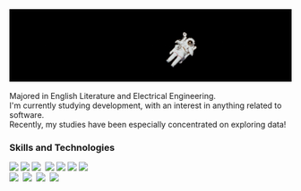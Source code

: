 
<!--
**eclipse25/eclipse25** is a ✨ _special_ ✨ repository because its `README.md` (this file) appears on your GitHub profile.

Here are some ideas to get you started:

- 🔭 I’m currently working on ...
- 🌱 I’m currently learning ...
- 👯 I’m looking to collaborate on ...
- 🤔 I’m looking for help with ...
- 💬 Ask me about ...
- 📫 How to reach me: ...
- 😄 Pronouns: ...
- ⚡ Fun fact: ...
-->

<img src="https://github.com/eclipse25/eclipse25.github.io/blob/main/assets/img/spacewalk.jpg" alt="spacewalk">

Majored in English Literature and Electrical Engineering.<br>
I'm currently studying development, with an interest in anything related to software.<br>
Recently, my studies have been especially concentrated on exploring data!

<h3>Skills and Technologies</h3>
<div>
  <img src="https://img.shields.io/badge/C++-A8B9CC?style=flat&logo=cplusplus&logoColor=white">
  <img src="https://img.shields.io/badge/Python-3776AB?style=flat&logo=Python&logoColor=white">
  <img src="https://img.shields.io/badge/MySQL-4479A1?style=flat&logo=MySQL&logoColor=white">&nbsp
  <img src="https://img.shields.io/badge/HTML5-E34F26?style=flat&logo=html5&logoColor=white">
  <img src="https://img.shields.io/badge/CSS3-1572B6?style=flat&logo=css3&logoColor=white">
  <img src="https://img.shields.io/badge/javascript-F7DF1E?style=flat&logo=javascript&logoColor=black">
  <img src="https://img.shields.io/badge/Flutter-02569B?style=flat&logo=flutter&logoColor=white">
</div>
<div>
  <img src="https://img.shields.io/badge/Docker-2496ED?style=flat&logo=#2496ED&logoColor=white">&nbsp
  <img src="https://img.shields.io/badge/Airflow-017CEE?style=flat&logo=apacheairflow&logoColor=white">&nbsp
  <!--  <img src="https://img.shields.io/badge/Spark-E25A1C?style=flat&logo=apachespark&logoColor=white">&nbsp -->
  <!--  <img src="https://img.shields.io/badge/Kafka-231F20?style=flat&logo=apachekafka&logoColor=white">&nbsp -->
  <img src="https://img.shields.io/badge/AWS S3-569A31?style=flat&logo=amazons3&logoColor=white">&nbsp
  <img src="https://img.shields.io/badge/AWS Redshift-8C4FFF?style=flat&logo=amazonredshift&logoColor=white">&nbsp
</div>

